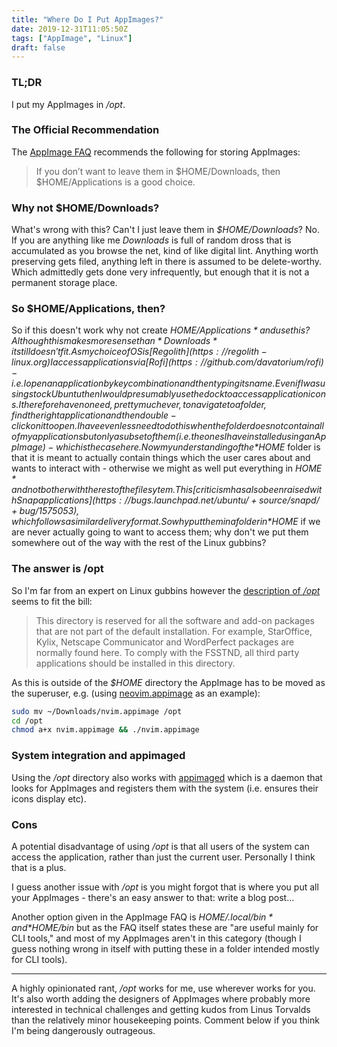 ```yaml
---
title: "Where Do I Put AppImages?"
date: 2019-12-31T11:05:50Z
tags: ["AppImage", "Linux"]
draft: false
---
```


### TL;DR

I put my AppImages in */opt*.

### The Official Recommendation

The [AppImage FAQ](https://docs.appimage.org/user-guide/faq.html#question-where-do-i-store-my-appimages) recommends the following for storing AppImages:

> If you don’t want to leave them in $HOME/Downloads, then $HOME/Applications is a good choice.

### Why not $HOME/Downloads?

What's wrong with this?  Can't I just leave them in *$HOME/Downloads*?  No.  If you are anything like me *Downloads* is full of random dross that is accumulated as you browse the net, kind of like digital lint.  Anything worth preserving gets filed, anything left in there is assumed to be delete-worthy.  Which admittedly gets done very infrequently, but enough that it is not a permanent storage place.

### So $HOME/Applications, then?

So if this doesn't work why not create *$HOME/Applications* and use this?  Although this makes more sense than *Downloads* it still doesn't fit.  As my choice of OS is [Regolith](https://regolith-linux.org) I access applications via [Rofi](https://github.com/davatorium/rofi) - i.e. I open an application by key combination and then typing its name.  Even if I was using stock Ubuntu then I would presumably use the dock to access application icons.  I therefore have no need, pretty much ever, to navigate to a folder, find the right application and then double-click on it to open.  I have even less need to do this when the folder does not contain all of my applications but only a subset of them (i.e. the ones I have installed using an AppImage) - which is the case here.  Now my understanding of the *$HOME* folder is that it is meant to actually contain things which the user cares about and wants to interact with - otherwise we might as well put everything in *$HOME* and not bother with the rest of the filesytem.  This [criticism has also been raised with Snap applications](https://bugs.launchpad.net/ubuntu/+source/snapd/+bug/1575053), which follows a similar delivery format.  So why put them in a folder in *$HOME* if we are never actually going to want to access them; why don't we put them somewhere out of the way with the rest of the Linux gubbins?

### The answer is /opt

So I'm far from an expert on Linux gubbins however the [description of */opt*](https://www.tldp.org/LDP/Linux-Filesystem-Hierarchy/html/opt.html) seems to fit the bill:

> This directory is reserved for all the software and add-on packages that are not part of the default installation. For example, StarOffice, Kylix, Netscape Communicator and WordPerfect packages are normally found here. To comply with the FSSTND, all third party applications should be installed in this directory.

As this is outside of the *$HOME* directory the AppImage has to be moved as the superuser, e.g. (using [neovim.appimage](https://github.com/neovim/neovim/releases) as an example):

```bash
sudo mv ~/Downloads/nvim.appimage /opt
cd /opt
chmod a+x nvim.appimage && ./nvim.appimage
```

### System integration and appimaged

Using the */opt* directory also works with [appimaged](https://github.com/AppImage/appimaged) which is a daemon that looks for AppImages and registers them with the system (i.e. ensures their icons display etc).

### Cons

A potential disadvantage of using */opt* is that all users of the system can access the application, rather than just the current user.  Personally I think that is a plus.

I guess another issue with */opt* is you might forgot that is where you put all your AppImages - there's an easy answer to that: write a blog post...

Another option given in the AppImage FAQ is *$HOME/.local/bin* and *$HOME/bin* but as the FAQ itself states these are "are useful mainly for CLI tools," and most of my AppImages aren't in this category (though I guess nothing wrong in itself with putting these in a folder intended mostly for CLI tools).

---

A highly opinionated rant, */opt* works for me, use wherever works for you.  It's also worth adding the designers of AppImages where probably more interested in technical challenges and getting kudos from Linus Torvalds than the relatively minor housekeeping points.  Comment below if you think I'm being dangerously outrageous.
